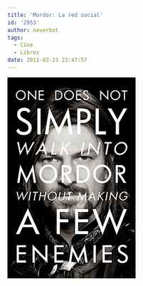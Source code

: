 ```yaml
---
title: 'Mordor: La red social'
id: '2953'
author: neverbot
tags:
  - Cine
  - Libros
date: 2011-03-23 22:47:57
---
```


![tumblr_lg4c2nMGTj1qzx5g2o1_400.jpeg](./mordor-la-red-social/tumblr_lg4c2nMGTj1qzx5g2o1_400.jpg)